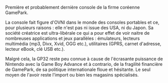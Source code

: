 Première et probablement dernière console de la firme coréenne GamePark.

La console fait figure d'OVNI dans le monde des consoles portables et ce, pour plusieurs raisons : elle n'est pas ni issue des USA, ni du Japon. Sa société créatrice est ultra-libérale ce qui a pour effet de voir naitre de nombreuses applications et jeux parallèles : émulateurs, lecteurs multimédia (mp3, Divx, Xvid, OGG etc.), utilitaires (GPRS, carnet d'adresse, lecteur eBook, clé USB etc.).

Malgré cela, la GP32 reste peu connue à cause de l'écrasante puissance de Nintendo avec la Game Boy Advance et à contrario, de la fragilité financière de GamePark, de sa politique internationale floue et hésitante.
Le seul moyen de l'avoir reste l'import ou bien les magasins spécialisés.